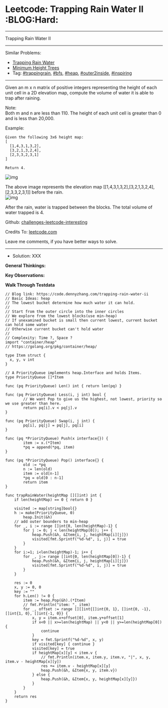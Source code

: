 # Leetcode: Trapping Rain Water II     :BLOG:Hard:


---

Trapping Rain Water II  

---

Similar Problems:  
-   [Trapping Rain Water](https://code.dennyzhang.com/container-water)
-   [Minimum Height Trees](https://code.dennyzhang.com/minimum-height-trees)
-   Tag: [#trappingrain](https://code.dennyzhang.com/tag/trappingrain), [#bfs](https://code.dennyzhang.com/tag/bfs), [#heap](https://code.dennyzhang.com/tag/heap), [#outer2inside](https://code.dennyzhang.com/tag/outer2inside), [#inspiring](https://code.dennyzhang.com/tag/inspiring)

---

Given an m x n matrix of positive integers representing the height of each unit cell in a 2D elevation map, compute the volume of water it is able to trap after raining.  

Note:  
Both m and n are less than 110. The height of each unit cell is greater than 0 and is less than 20,000.  

Example:  

    Given the following 3x6 height map:
    [
      [1,4,3,1,3,2],
      [3,2,1,3,2,4],
      [2,3,3,2,3,1]
    ]
    
    Return 4.

![img](//raw.githubusercontent.com/DennyZhang/challenges-leetcode-interesting/master/images/rainwater_empty.png)  

The above image represents the elevation map [[1,4,3,1,3,2],[3,2,1,3,2,4],[2,3,3,2,3,1]] before the rain.  
![img](//raw.githubusercontent.com/DennyZhang/challenges-leetcode-interesting/master/images/rainwater_fill.png)  

After the rain, water is trapped between the blocks. The total volume of water trapped is 4.  

Github: [challenges-leetcode-interesting](https://github.com/DennyZhang/challenges-leetcode-interesting/tree/master/problems/trapping-rain-water-ii)  

Credits To: [leetcode.com](https://leetcode.com/problems/trapping-rain-water-ii/description/)  

Leave me comments, if you have better ways to solve.  

---

-   Solution: XXX

**General Thinkings:**  


**Key Observations:**  


**Walk Through Testdata**  


    // Blog link: https://code.dennyzhang.com/trapping-rain-water-ii
    // Basic Ideas: heap
    // The lowest bucket determine how much water it can hold.
    //
    // Start from the outer circle into the inner circles
    // We explore from the lowest blocks(use min-heap)
    // If unexamined bucket is small then current lowest, current bucket can hold some water
    // Otherwise current bucket can't hold water
    //
    // Complexity: Time ?, Space ?
    import "container/heap"
    // https://golang.org/pkg/container/heap/
    
    type Item struct {
      x, y, v int
    }
    
    // A PriorityQueue implements heap.Interface and holds Items.
    type PriorityQueue []*Item
    
    func (pq PriorityQueue) Len() int { return len(pq) }
    
    func (pq PriorityQueue) Less(i, j int) bool {
            // We want Pop to give us the highest, not lowest, priority so we use greater than here.
            return pq[i].v < pq[j].v
    }
    
    func (pq PriorityQueue) Swap(i, j int) {
            pq[i], pq[j] = pq[j], pq[i]
    }
    
    func (pq *PriorityQueue) Push(x interface{}) {
            item := x.(*Item)
            *pq = append(*pq, item)
    }
    
    func (pq *PriorityQueue) Pop() interface{} {
            old := *pq
            n := len(old)
            item := old[n-1]
            *pq = old[0 : n-1]
            return item
    }
    
    func trapRainWater(heightMap [][]int) int {
        if len(heightMap) == 0 { return 0 }
    
        visited := map[string]bool{}
        h := make(PriorityQueue, 0)
            heap.Init(&h)
        // add outer bounders to min-heap
        for _, i := range []int{0, len(heightMap)-1} {
            for j := 0; j < len(heightMap[0]); j++ {
                heap.Push(&h, &Item{i, j, heightMap[i][j]})
                visited[fmt.Sprintf("%d-%d", i, j)] = true
            }
        }
        for i:=1; i<len(heightMap)-1; i++ {
            for _, j:= range []int{0, len(heightMap[0])-1} {
                heap.Push(&h, &Item{i, j, heightMap[i][j]})
                visited[fmt.Sprintf("%d-%d", i, j)] = true
            }
        }
    
        res := 0
        x, y := 0, 0
        key := ""
        for h.Len() != 0 {
            item := heap.Pop(&h).(*Item)
            // fmt.Println("item: ", item)
            for _, offset := range [][]int{[]int{0, 1}, []int{0, -1}, []int{1, 0}, []int{-1, 0}} {
                x, y = item.x+offset[0], item.y+offset[1]
                if x<0 || x>=len(heightMap) || y<0 || y>=len(heightMap[0]) {
                    continue
                }
                key = fmt.Sprintf("%d-%d", x, y)
                if visited[key] { continue }
                visited[key] = true
                if heightMap[x][y] < item.v {
                    // fmt.Println(item.x, item.y, item.v, "|", x, y, item.v - heightMap[x][y])
                    res += item.v - heightMap[x][y]
                    heap.Push(&h, &Item{x, y, item.v})
                } else {
                    heap.Push(&h, &Item{x, y, heightMap[x][y]})
                }                                
            }
        }
        return res
    }